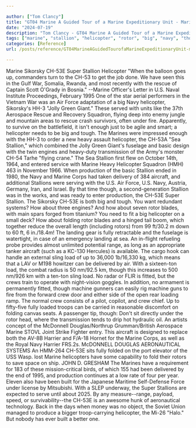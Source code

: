 ```yaml
---

author: ["Tom Clancy"]
title: "GT04 Marine A Guided Tour of a Marine Expeditionary Unit - Marine_split_087.html"
date: "2024-07-19"
description: "Tom Clancy - GT04 Marine A Guided Tour of a Marine Expeditionary Unit"
tags: ["marine", "stallion", "helicopter", "rotor", "big", "navy", "though", "crew", "sikorsky", "super", "rescue", "air", "force", "sea", "production", "aircraft", "fully", "load", "war", "one", "jolly", "green", "giant", "aerospace", "squadron"]
categories: [Reference]
url: /posts/reference/GT04MarineAGuidedTourofaMarineExpeditionaryUnit-marinesplit087html

---
```



Marine
Sikorsky CH-53E Super Stallion Helicopter
"When the balloon goes up, commanders turn to the CH-53 to get the job done. We have seen this in the Gulf War, Somalia, Rwanda, and most recently with the rescue of Captain Scott O'Grady in Bosnia."
--Marine Officer's Letter in U.S. Naval Institute Proceedings, February 1995
One of the star aerial performers in the Vietnam War was an Air Force adaptation of a big Navy helicopter, Sikorsky's HH-3 "Jolly Green Giant." These served with units like the 37th Aerospace Rescue and Recovery Squadron, flying deep into enemy jungle and mountain areas to rescue crash survivors, often under fire. Apparently, to survive on the battlefield, it isn't enough just to be agile and smart; a helicopter needs to be big and tough. The Marines were impressed enough with the HH-3 to order a new heavy assault helicopter, the CH-53A "Sea Stallion," which combined the Jolly Green Giant's fuselage and basic design with the twin engines and heavy-duty transmission of the Army's monster CH-54 Tarhe "flying crane." The Sea Stallion first flew on October 14th, 1964, and entered service with Marine Heavy Helicopter Squadron (HMH) 463 in November 1966. When production of the basic Stallion ended in 1980, the Navy and Marine Corps had taken delivery of 384 aircraft, and additional Stallions were serving with the U.S. Air Force, U.S. Navy, Austria, Germany, Iran, and Israel. By that time though, a second-generation Stallion was in the works, and was ready to enter production, the CH-53E Super Stallion.
The Sikorsky CH-53E is both big and tough. You want redundant systems? How about three engines? And how about seven rotor blades, with main spars forged from titanium? You need to fit a big helicopter on a small deck? How about folding rotor blades and a hinged tail boom, which together reduce the overall length (including rotors) from 99 ft/30.2 m down to 60 ft, 6 in./18.4m! The landing gear is fully retractable and the fuselage is watertight, in case of an emergency landing at sea. An in-flight refueling probe provides almost unlimited potential range, as long as an appropriate tanker aircraft (such as a KC-130 Hercules) is available. The cargo hook can handle an external sling load of up to 36,000 1b/16,330 kg, which means that a LAV or M198 howitzer can be delivered by air. With a sixteen-ton load, the combat radius is 50 nm/92.5 km, though this increases to 500 nm/926 km with a ten-ton sling load. No radar or FLIR is fitted, but the crews train to operate with night-vision goggles. In addition, no armament is permanently fitted, though machine gunners can easily rig machine guns to fire from the forward crew door and either side of the open rear loading ramp. The normal crew consists of a pilot, copilot, and crew chief. Up to fifty-five fully loaded troops can be carried in reasonable discomfort on folding canvas seats. A passenger tip, though: Don't sit directly under the rotor head, where the transmission tends to drip hot hydraulic oil.
An artists concept of the McDonnell Douglas/Northrup Grumman/British Aerospace Marine STOVL Joint Strike Fighter entry. This aircraft is designed to replace both the AV-8B Harrier and F/A-18 Hornet for the Marine Corps, as well as the Royal Navy Harrier FRS.2s.
McDONNELL DOUGLAS AERONAUTICAL SYSTEMS
An HMM-264 CH-53E sits fully folded on the port elevator of the USS Wasp. lost Marine helicopters have some capability to fold their rotors to save space on ship.
JOHN D. GRESHAM
The Marines have a requirement for 183 of these mission-critical birds, of which 155 had been delivered by the end of 1995, and production continues at a low rate of four per year. Eleven also have been built for the Japanese Maritime Self-Defense Force under license by Mitsubishi. With a SLEP underway, the Super Stallions are expected to serve until about 2025. By any measure--range, payload, speed, or survivability--the CH-53E is an awesome hunk of aeronautical technology. Back in the days when money was no object, the Soviet Union managed to produce a bigger troop-carrying helicopter, the Mi-26 "Halo." But nobody has ever built a better one.

